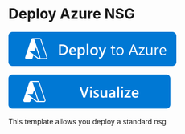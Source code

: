# Deploy Azure NSG


[![Deploy To Azure](https://raw.githubusercontent.com/Azure/azure-quickstart-templates/master/1-CONTRIBUTION-GUIDE/images/deploytoazure.svg?sanitize=true)](https://portal.azure.com/#create/Microsoft.Template/uri/https%3A%2F%2Fmasakioui.github.io%2Fjson%2Fnsg_template.json)  


[![Visualize](https://raw.githubusercontent.com/Azure/azure-quickstart-templates/master/1-CONTRIBUTION-GUIDE/images/visualizebutton.svg?sanitize=true)](http://armviz.io/#/?load=https%3A%2F%2Fmasakioui.github.io%2Fjson%2Fnsg_template.json)

This template allows you deploy a standard nsg